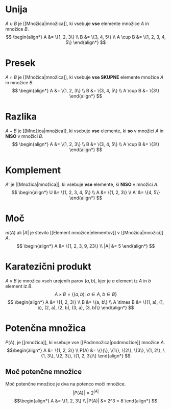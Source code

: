 # Unija
$A \cup B$ je [[Množica|množica]], ki vsebuje **vse** elemente množice $A$ in množice $B$.
$$
\begin{align*}
A &= \{1, 2, 3\} \\
B &= \{3, 4, 5\} \\
A \cup B &= \{1, 2, 3, 4, 5\}
\end{align*}
$$
# Presek
$A \cap B$ je [[Množica|množica]], ki vsebuje **vse SKUPNE** elemente množice $A$ in množice $B$.
$$
\begin{align*}
A &= \{1, 2, 3\} \\
B &= \{3, 4, 5\} \\
A \cup B &= \{3\}
\end{align*}
$$
# Razlika
$A - B$ je [[Množica|množica]], ki vsebuje **vse** elemente, ki **so** v množici $A$ in **NISO** v množici $B$.
$$
\begin{align*}
A &= \{1, 2, 3\} \\
B &= \{3, 4, 5\} \\
A \cup B &= \{3\}
\end{align*}
$$
# Komplement
$A'$ je [[Množica|množica]], ki vsebuje **vse** elemente, ki **NISO** v množici $A$.
$$
\begin{align*}
U &= \{1, 2, 3, 4, 5\} \\
A &= \{1, 2, 3\} \\
A' &= \{4, 5\}
\end{align*}
$$
# Moč
$m(A)$ ali $|A|$ je število [[Element množice|elementov]] v [[Množica|množici]] $A$.
$$
\begin{align*}
A &= \{1, 2, 3, 9, 23\} \\
|A| &= 5
\end{align*}
$$
# Karatezični produkt
$A \times B$ je množica vseh urejenih parov $(a, b)$, kjer je $a$ element iz $A$ in $b$ element iz $B$.
$$
A \times B = \{(a, b);\ a \in A,\ b \in B\}
$$
$$
\begin{align*}
A &= \{1, 2, 3\} \\
B &= \{a, b\} \\
A \times B &= \{(1, a), (1, b), (2, a), (2, b), (3, a), (3, b)\}
\end{align*}
$$
# Potenčna množica
$P(A)$, je [[množica]], ki vsebuje vse [[Podmnožica|podmnožice]] množice $A$.
$$\begin{align*}
A &= \{1, 2, 3\} \\
P(A) &= \{\{\}, \{1\}, \{2\}, \{3\}, \{1, 2\}, \{1, 3\}, \{2, 3\}, \{1, 2, 3\}\}
\end{align*}
$$
## Moč potenčne množice
Moč potenčne množice je dva na potenco moči množice.
$$
|P(A)| = 2^{|A|}
$$
$$\begin{align*}
A &= \{1, 2, 3\} \\
|P(A)| &= 2^3 = 8
\end{align*}
$$
